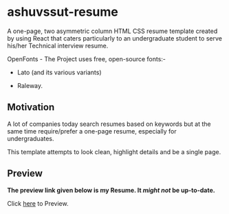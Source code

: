 # ashuvssut-resume

A one-page, two asymmetric column HTML CSS resume template created by using React that caters particularly to an undergraduate student to serve his/her Technical interview resume.

OpenFonts - The Project uses free, open-source fonts:-

- Lato (and its various variants)

- Raleway.

## Motivation

A lot of companies today search resumes based on keywords but at the same time require/prefer a one-page resume, especially for undergraduates.

This template attempts to look clean, highlight details and be a single page.

## Preview

**The preview link given below is my Resume. It _might not_ be up-to-date.**

Click [here](https://ashuvssut.github.io/ashuvssut-resume/) to Preview.

